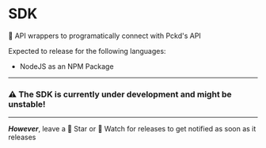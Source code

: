 # SDK
💅 API wrappers to programatically connect with Pckd's API

Expected to release for the following languages:
- NodeJS as an NPM Package

<hr />

### ⚠️ The SDK is currently under development and might be unstable!

<hr />

_**However**_, leave a 🌟 Star or 👀 Watch for releases to get notified as soon as it releases
